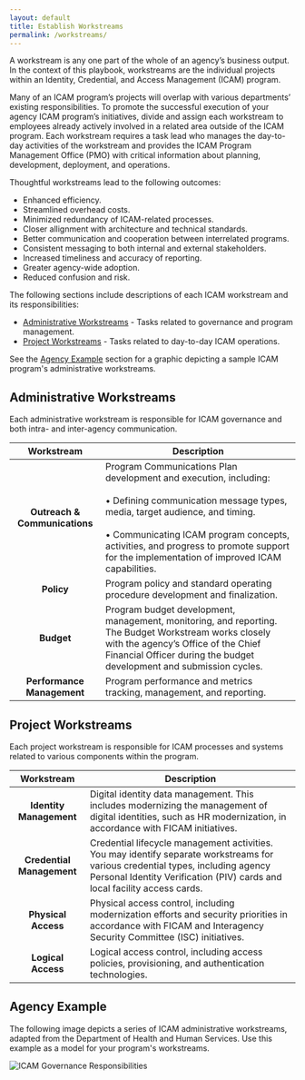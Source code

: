 ```yaml
---
layout: default
title: Establish Workstreams
permalink: /workstreams/
---
```


A workstream is any one part of the whole of an agency’s business output. In the context of this playbook, workstreams are the individual projects within an Identity, Credential, and Access Management (ICAM) program.

Many of an ICAM program’s projects will overlap with various departments’ existing responsibilities. To promote the successful execution of your agency ICAM program’s initiatives, divide and assign each workstream to employees already actively involved in a related area outside of the ICAM program. Each workstream requires a task lead who manages the day-to-day activities of the workstream and provides the ICAM Program Management Office (PMO) with critical information about planning, development, deployment, and operations.

Thoughtful workstreams lead to the following outcomes:

- Enhanced efficiency.
- Streamlined overhead costs.
- Minimized redundancy of ICAM-related processes.
- Closer allignment with architecture and technical standards.
- Better communication and cooperation between interrelated programs.
- Consistent messaging to both internal and external stakeholders.
- Increased timeliness and accuracy of reporting.
- Greater agency-wide adoption.
- Reduced confusion and risk.

The following sections include descriptions of each ICAM workstream and its responsibilities:

- [Administrative Workstreams](#administrative-workstreams) - Tasks related to governance and program management.
- [Project Workstreams](#project-workstreams) - Tasks related to day-to-day ICAM operations.

See the [Agency Example](#agency-example) section for a graphic depicting a sample ICAM program's administrative workstreams.

## Administrative Workstreams

Each administrative workstream is responsible for ICAM governance and both intra- and inter-agency communication.

| <center> Workstream </center> | <center> Description </center> |
|:-----------------------------:|--------------------------------|
|**Outreach & Communications** | Program Communications Plan development and execution, including: <br><br> • Defining communication message types, media, target audience, and timing. <br><br> • Communicating ICAM program concepts, activities, and progress to promote support for the implementation of improved ICAM capabilities. |
| **Policy** | Program policy and standard operating procedure development and finalization. |
| **Budget** | Program budget development, management, monitoring, and reporting. The Budget Workstream works closely with the agency’s Office of the Chief Financial Officer during the budget development and submission cycles. |
| **Performance Management** | Program performance and metrics tracking, management, and reporting. |

## Project Workstreams

Each project workstream is responsible for ICAM processes and systems related to various components within the program.

| <center> Workstream </center> | <center> Description </center> |
|:-----------------------------:|--------------------------------|
| **Identity Management** | Digital identity data management. This includes modernizing the management of digital identities, such as HR modernization, in accordance with FICAM initiatives. |
| **Credential Management** | Credential lifecycle management activities. You may identify separate workstreams for various credential types, including agency Personal Identity Verification (PIV) cards and local facility access cards. |
| **Physical Access** | Physical access control, including modernization efforts and security priorities in accordance with FICAM and Interagency Security Committee (ISC) initiatives. |
| **Logical Access** | Logical access control, including access policies, provisioning, and authentication technologies. |

## Agency Example

The following image depicts a series of ICAM administrative workstreams, adapted from the Department of Health and Human Services. Use this example as a model for your program's workstreams.

![ICAM Governance Responsibilities]({{site.baseurl}}/img/ICAM-Governance-Responsibilities.png)
